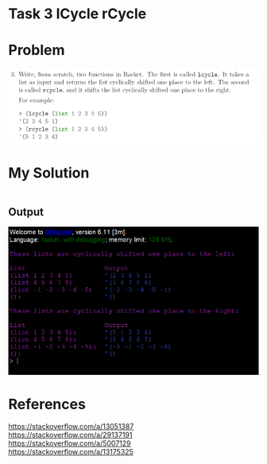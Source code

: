 # Task 3  lCycle rCycle

# Problem
<img src="images/task3.png">

# My Solution
```Racket

```

## Output
<img src="images/output.png">

# References
https://stackoverflow.com/a/13051387  
https://stackoverflow.com/a/29137191   
https://stackoverflow.com/a/5007129  
 https://stackoverflow.com/a/13175325
